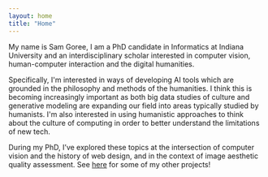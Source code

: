 ```yaml
---
layout: home
title: "Home"
---
```


My name is Sam Goree, I am a PhD candidate in Informatics at Indiana University and an interdisciplinary scholar interested in computer vision, human-computer interaction and the digital humanities.

Specifically, I'm interested in ways of developing AI tools which are grounded in the philosophy and methods of the humanities. I think this is becoming increasingly important as both big data studies of culture and generative modeling are expanding our field into areas typically studied by humanists. I'm also interested in using humanistic approaches to think about the culture of computing in order to better understand the limitations of new tech.

During my PhD, I’ve explored these topics at the intersection of computer vision and the history of web design, and in the context of image aesthetic quality assessment. See [here]({{site.basurl}}/posts.html) for some of my other projects!